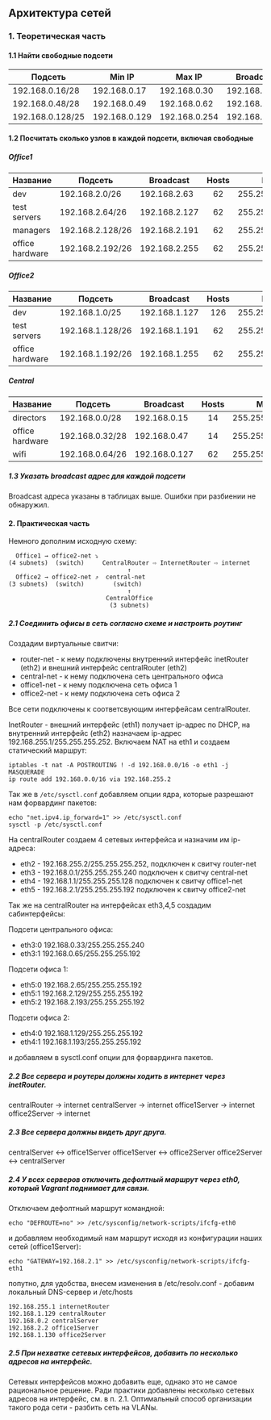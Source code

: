 ## Архитектура сетей

### 1. Теоретическая часть

#### 1.1 Найти свободные подсети

|Подсеть|Min IP|Max IP|Broadcast|Hosts|Mask|
|---|---|---|---|:---:|---|
|192.168.0.16/28|192.168.0.17|192.168.0.30|192.168.0.31|14|255.255.255.240|
|192.168.0.48/28|192.168.0.49|192.168.0.62|192.168.0.63|14|255.255.255.240|
|192.168.0.128/25|192.168.0.129|192.168.0.254|192.168.0.254|126|255.255.255.128|

#### 1.2 Посчитать сколько узлов в каждой подсети, включая свободные

##### Office1

|Название|Подсеть|Broadcast|Hosts|Mask|
|---|---|---|:---:|---|
|dev|192.168.2.0/26|192.168.2.63|62|255.255.255.192|
|test servers|192.168.2.64/26|192.168.2.127|62|255.255.255.192|
|managers|192.168.2.128/26|192.168.2.191|62|255.255.255.192|
|office hardware|192.168.2.192/26|192.168.2.255|62|255.255.255.192|

##### Office2

|Название|Подсеть|Broadcast|Hosts|Mask|
|---|---|---|:---:|---|
|dev|192.168.1.0/25|192.168.1.127|126|255.255.255.128|
|test servers|192.168.1.128/26|192.168.1.191|62|255.255.255.192|
|office hardware|192.168.1.192/26|192.168.1.255|62|255.255.255.192|


##### Central

|Название|Подсеть|Broadcast|Hosts|Mask|
|---|---|---|:---:|---|
|directors|192.168.0.0/28|192.168.0.15|14|255.255.255.240|
|office hardware|192.168.0.32/28|192.168.0.47|14|255.255.255.240|
|wifi|192.168.0.64/26|192.168.0.127|62|255.255.255.192|


##### 1.3 Указать broadcast адрес для каждой подсети

Broadcast адреса указаны в таблицах выше. Ошибки при разбиении не обнаружил.

#### 2. Практическая часть

Немного дополним исходную схему:

```sequence
  Office1 → office2-net ⤵
(4 subnets)  (switch)     CentralRouter ⇨ InternetRouter ⇨ internet
                                 ↑
  Office2 → office2-net ⤴  central-net    
(3 subnets)  (switch)        (switch)
                                 ↑
                           CentralOffice
                            (3 subnets)
```


##### 2.1 Соединить офисы в сеть согласно схеме и настроить роутинг

Создадим виртуальные свитчи:

- router-net - к нему подключены внутренний интерфейс inetRouter (eth2) и внешний интерфейс centralRouter (eth2)
- central-net - к нему подключена сеть центрального офиса
- office1-net - к нему подключена сеть офиса 1
- office2-net - к нему подключена сеть офиса 2

Все сети подключены к соответсвующим интерфейсам centralRouter.

InetRouter - внешний интерфейс (eth1) получает ip-адрес по DHCP, на внутренний интерфейс (eth2) назначаем ip-адрес 192.168.255.1/255.255.255.252. Включаем NAT на eth1 и создаем статический маршрут: 

```
iptables -t nat -A POSTROUTING ! -d 192.168.0.0/16 -o eth1 -j MASQUERADE
ip route add 192.168.0.0/16 via 192.168.255.2
```

Так же в `/etc/sysctl.conf` добавляем опции ядра, которые разрешают нам форвардинг пакетов:

```
echo "net.ipv4.ip_forward=1" >> /etc/sysctl.conf
sysctl -p /etc/sysctl.conf
```

На centralRouter создаем 4 сетевых интерфейса и назначим им ip-адреса:

- eth2 - 192.168.255.2/255.255.255.252, подключен к свитчу router-net
- eth3 - 192.168.0.1/255.255.255.240 подключен к свитчу central-net
- eth4 - 192.168.1.1/255.255.255.128 подключен к свитчу office1-net
- eth5 - 192.168.2.1/255.255.255.192 подключен к свитчу office2-net

Так же на centralRouter на интерфейсах eth3,4,5 создадим сабинтерфейсы:

Подсети центрального офиса:
- eth3:0 192.168.0.33/255.255.255.240
- eth3:1 192.168.0.65/255.255.255.192

Подсети офиса 1:
- eth5:0 192.168.2.65/255.255.255.192
- eth5:1 192.168.2.129/255.255.255.192
- eth5:2 192.168.2.193/255.255.255.192

Подсети офиса 2:
- eth4:0 192.168.1.129/255.255.255.192
- eth4:1 192.168.1.193/255.255.255.192

и добавляем в sysctl.conf опции для форвардинга пакетов.

##### 2.2 Все сервера и роутеры должны ходить в интернет через inetRouter.

centralRouter -> internet
centralServer -> internet
office1Server -> internet
office2Server -> internet

##### 2.3 Все сервера должны видеть друг друга.

centralServer <-> office1Server
office1Server <-> office2Server
office2Server <-> centralServer

##### 2.4 У всех серверов отключить дефолтный маршрут через eth0, который Vagrant поднимает для связи.

Отключаем дефолтный маршрут командной:

```
echo "DEFROUTE=no" >> /etc/sysconfig/network-scripts/ifcfg-eth0 
```

и добавляем необходимый нам маршрут исходя из конфигурации наших сетей (office1Server):

```
echo "GATEWAY=192.168.2.1" >> /etc/sysconfig/network-scripts/ifcfg-eth1
```

попутно, для удобства, внесем изменения в /etc/resolv.conf - добавим локальный DNS-сервер и /etc/hosts

```
192.168.255.1 internetRouter
192.168.1.129 centralRouter
192.168.0.2 centralServer
192.168.2.2 office1Server
192.168.1.130 office2Server
```

##### 2.5 При нехватке сетевых интерфейсов, добавить по несколько адресов на интерфейс.

Сетевых интерфейсов можно добавить еще, однако это не самое рациональное решение. Ради практики добавлены несколько сетевых адресов на интерфейс, см. в п. 2.1. Оптимальный способ организации такого рода сети - разбить сеть на VLANы.

